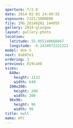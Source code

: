 ```yaml
---
aperture: f/2.0
date: 2014-02-01 14:49:55
exposure: 2321/1000000
file: IMG_20140201_144955
gallery: 2014-glasgow
layout: gallery-photo
location:
  latitude: 55.855140666667
  longitude: -4.2434072222222
model: One S
next: 8ab87e1
ordering: 3
previous: 819ca68
sizes:
  640w:
    height: 1132
    width: 640
  200x200:
    height: 200
    width: 200
  96x96:
    height: 96
    width: 96
title: null
make: HTC
---
```

